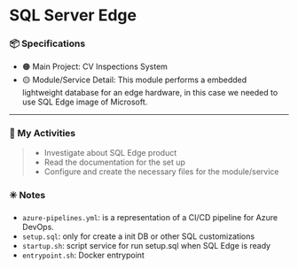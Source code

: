# SQL Server Edge 

### :package: Specifications
- :orange_circle: Main Project: CV Inspections System
- :yellow_circle: Module/Service Detail: This module performs a embedded lightweight database for an edge hardware, in this case we needed to use SQL Edge image of Microsoft.

***

### :scroll: My Activities
> * Investigate about SQL Edge product
> * Read the documentation for the set up 
> * Configure and create the necessary files for the module/service  

### :eight_spoked_asterisk: Notes
- `azure-pipelines.yml`: is a representation of a CI/CD pipeline for Azure DevOps.
- `setup.sql`: only for create a init DB or other SQL customizations
- `startup.sh`: script service for run setup.sql when SQL Edge is ready
- `entrypoint.sh`: Docker entrypoint


